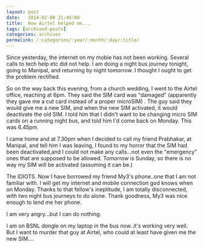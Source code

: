 ```yaml
---
layout: post
date:	2014-02-08 21:45:00
title:  How Airtel helped me...
tags: [archived-posts]
categories: archives
permalink: /:categories/:year/:month/:day/:title/
---
```

Since yesterday, the internet on my mobie  has not  been working. Several calls to tech help etc did not help. I am doing a night bus journey tonight, going to Manipal, and returning by night tomorrow. I thought I ought to get the problem rectified.

 So on the way back this evening,  from a church wedding, I went to the Airtel office, reaching at 6pm. They said the SIM card was "damaged" (apparently they gave me a cut card instead of a proper microSIM) . The guy said they would give me a new SIM, and when the new SIM activated, it would deactivate the old SIM. I told him that I didn't want to be changing micro SIM cards on a running night bus, and told him I'd come back on Monday. This was 6.45pm. 

I came home and at 7.30pm when I decided to call my friend Prabhakar, at Manipal, and tell him I was leaving, I found to my horror that the SIM had been deactivated,and I could not make any calls...not even the "emergency" ones that are supposed to be allowed. Tomorrow is Sunday, so there is no way my SIM will be activated (assuming it can be.)

The IDIOTS. Now I have borrowed my friend My3's phone..one  that I am not familiar with. I will get my internet and mobile connection god knows when on Monday. Thanks to that fellow's ineptitude, I am totally disconnected, with two night bus journeys to do alone. Thank goodness, My3 was nice enough to lend me her phone.

I am very angry...but I can do nothing.

I am on BSNL dongle on my laptop in the bus now..it's working very well. But I want to murder that guy at Airtel, who could at least have given me the new SIM....
